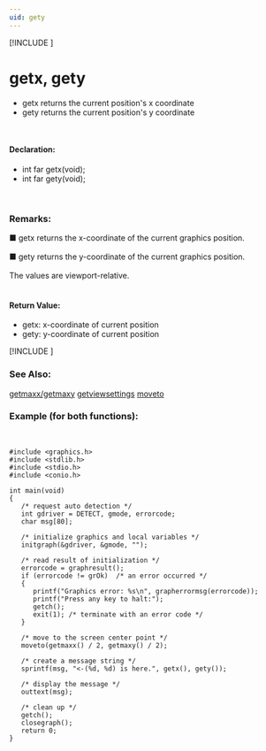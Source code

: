 ```yaml
---
uid: gety
---
```

[!INCLUDE [](graphics_header.md)]
# getx, gety

* getx returns the current position's x coordinate
* gety returns the current position's y coordinate

<br>

#### Declaration:
* int far getx(void);
* int far gety(void);

<br>

### Remarks:
■ getx returns the x-coordinate of the current graphics position.<br><br>
■ gety returns the y-coordinate of the current graphics position.<br><br>
The values are viewport-relative.<br><br>

#### Return Value:
* getx: x-coordinate of current position
* gety: y-coordinate of current position

[!INCLUDE [](portability.md)]

### See Also:
<div class="data"><a href="getmaxx.md">  getmaxx/getmaxy</a> <a href="getviewsettings.md">  getviewsettings</a> <a href="moveto.md">  moveto         </a>
<br></div>

### Example (for both functions):

<br>

```
#include <graphics.h>
#include <stdlib.h>
#include <stdio.h>
#include <conio.h>

int main(void)
{
   /* request auto detection */
   int gdriver = DETECT, gmode, errorcode;
   char msg[80];

   /* initialize graphics and local variables */
   initgraph(&gdriver, &gmode, "");

   /* read result of initialization */
   errorcode = graphresult();
   if (errorcode != grOk)  /* an error occurred */
   {
      printf("Graphics error: %s\n", grapherrormsg(errorcode));
      printf("Press any key to halt:");
      getch();
      exit(1); /* terminate with an error code */
   }

   /* move to the screen center point */
   moveto(getmaxx() / 2, getmaxy() / 2);

   /* create a message string */
   sprintf(msg, "<-(%d, %d) is here.", getx(), gety());

   /* display the message */
   outtext(msg);

   /* clean up */
   getch();
   closegraph();
   return 0;
}
```

<br>